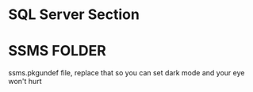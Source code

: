 # SQL Server Section


# SSMS FOLDER

ssms.pkgundef file, replace that so you can set dark mode and your eye won't hurt